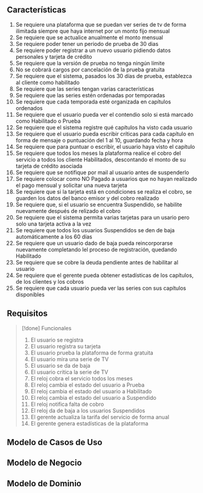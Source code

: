 ## Características
1. Se requiere una plataforma que se puedan ver series de tv de forma ilimitada siempre que haya internet por un monto fijo mensual
2. Se requiere que se actualice anualmente el monto mensual
3. Se requiere poder tener un periodo de prueba de 30 dias
4. Se requiere poder registrar a un nuevo usuario pidiendo datos personales y tarjeta de crédito
5. Se requiere que la versión de prueba no tenga ningún límite
6. No se cobrará cargos por cancelación de la prueba gratuita
7. Se requiere que el sistema, pasados los 30 días de prueba, establezca al cliente como habilitado
8. Se requiere que las series tengan varias características
9. Se requiere que las series estén ordenadas por temporadas
10. Se requiere que cada temporada esté organizada en capítulos ordenados
11. Se requiere que el usuario pueda ver el contendio solo si está marcado como Habilitado o Prueba
12. Se requiere que el sistema registre qué capítulos ha visto cada usuario
13. Se requiere que el usuario pueda escribir críticas para cada capítulo en forma de mensaje o puntuación del 1 al 10, guardando fecha y hora
14. Se requiere que para puntuar o escribir, el usuario haya visto el capítulo
15. Se requiere que todos los meses la plataforma realice el cobro del servicio a todos los cliente Habilitados, descontando el monto de su tarjeta de crédito asociada
16. Se requiere que se notifique por mail al usuario antes de suspenderlo
17. Se requiere colocar como NO Pagado a usuarios que no hayan realizado el pago mensual y solicitar una nueva tarjeta
18. Se requiere que si la tarjeta está en condiciones se realiza el cobro, se guarden los datos del banco emisor y del cobro realizado
19. Se requiere que, si el usuario se encuentra Suspendido, se habilite nuevamente después de relizado el cobro
20. Se requiere que el sistema permita varias tarjetas para un usario pero solo una tarjeta activa a la vez
21. Se requiere que todos los usuarios Suspendidos se den de baja automáticamente a los 60 días
22. Se requiere que un usuario dado de baja pueda reincorporarse nuevamente completando lel proceso de registración, quedando Habilitado
23. Se requiere que se cobre la deuda pendiente antes de habilitar al usuario
24. Se requiere que el gerente pueda obtener estadísticas de los capítulos, de los clientes y los cobros
25. Se requiere que cada usuario pueda ver las series con sus capítulos disponibles
## Requisitos
> [!done] Funcionales
> 1. El usuario se registra
> 2. El usuario registra su tarjeta
> 3. El usuario prueba la plataforma de forma gratuita
> 4. El usuario mira una serie de TV
> 5. El usuario se da de baja
> 6. El usuario critica la serie de TV
> 7. El reloj cobra el servicio todos los meses
> 8. El reloj cambia el estado del usuario a Prueba
> 9. El reloj cambia el estado del usuario a Habilitado
> 10. El reloj cambia el estado del usuario a Suspendido
> 11. El reloj notifica falta de cobro
> 12. El reloj da de baja a los usuarios Suspendidos
> 13. El gerente actualiza la tarifa del servicio de forma anual
> 14. El gerente genera estadísticas de la plataforma
## Modelo de Casos de Uso
## Modelo de Negocio

## Modelo de Dominio
